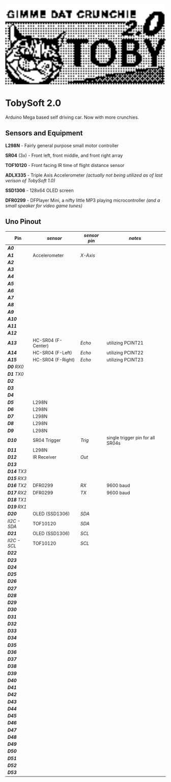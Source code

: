 [<img src="https://raw.githubusercontent.com/simplegr33n/RoboDuino/master/_assets/tobylogo2.bmp" width="600">](https://github.com/simplegr33n/RoboDuino/tree/master/TobiSoft_1)

# TobySoft 2.0

Arduino Mega based self driving car. Now with more crunchies.

## Sensors and Equipment

**L298N** - Fairly general purpose small motor controller

**SR04** (3x) - Front left, front middle, and front right array

**TOF10120** - Front facing IR time of flight distance sensor

**ADLX335** - Triple Axis Accelerometer _(actually not being utilized as of last verison of TobySoft 1.0)_

**SSD1306** - 128x64 OLED screen

**DFR0299** - DFPlayer Mini, a nifty little MP3 playing microcontroller _(and a small speaker for video game tunes)_

## Uno Pinout

| Pin             | _sensor_           | _sensor pin_ | _notes_                          |
| --------------- | ------------------ | ------------ | -------------------------------- |
| **_A0_**        |                    |              |
| **_A1_**        | Accelerometer      | _X-Axis_     |
| **_A2_**        |                    |              |
| **_A3_**        |                    |              |
| **_A4_**        |                    |              |
| **_A5_**        |                    |              |
| **_A6_**        |                    |              |
| **_A7_**        |                    |              |
| **_A8_**        |                    |              |
| **_A9_**        |                    |              |
| **_A10_**       |                    |              |
| **_A11_**       |                    |              |
| **_A12_**       |                    |              |
| **_A13_**       | HC-SR04 (F-Center) | _Echo_       | utilizing PCINT21                |
| **_A14_**       | HC-SR04 (F-Left)   | _Echo_       | utilizing PCINT22                |
| **_A15_**       | HC-SR04 (F-Right)  | _Echo_       | utilizing PCINT23                |
| **_D0_** _RX0_  |                    |              |
| **_D1_** _TX0_  |                    |              |
| **_D2_**        |                    |              |
| **_D3_**        |                    |              |
| **_D4_**        |                    |              |
| **_D5_**        | L298N              |              |
| **_D6_**        | L298N              |              |
| **_D7_**        | L298N              |              |
| **_D8_**        | L298N              |              |
| **_D9_**        | L298N              |              |
| **_D10_**       | SR04 Trigger       | _Trig_       | single trigger pin for all SR04s |
| **_D11_**       | L298N              |              |
| **_D12_**       | IR Receiver        | _Out_        |
| **_D13_**       |                    |              |
| **_D14_** _TX3_ |                    |              |
| **_D15_** _RX3_ |                    |              |
| **_D16_** _TX2_ | DFR0299            | _RX_         | 9600 baud                        |
| **_D17_** _RX2_ | DFR0299            | _TX_         | 9600 baud                        |
| **_D18_** _TX1_ |                    |              |
| **_D19_** _RX1_ |                    |              |
| **_D20_**       | OLED (SSD1306)     | _SDA_        |
| _II2C - SDA_    | TOF10120           | _SDA_        |
| **_D21_**       | OLED (SSD1306)     | _SCL_        |
| _II2C - SCL_    | TOF10120           | _SCL_        |
| **_D22_**       |                    |              |
| **_D23_**       |                    |              |
| **_D24_**       |                    |              |
| **_D25_**       |                    |              |
| **_D26_**       |                    |              |
| **_D27_**       |                    |              |
| **_D28_**       |                    |              |
| **_D29_**       |                    |              |
| **_D30_**       |                    |              |
| **_D31_**       |                    |              |
| **_D32_**       |                    |              |
| **_D33_**       |                    |              |
| **_D34_**       |                    |              |
| **_D35_**       |                    |              |
| **_D36_**       |                    |              |
| **_D37_**       |                    |              |
| **_D38_**       |                    |              |
| **_D39_**       |                    |              |
| **_D40_**       |                    |              |
| **_D41_**       |                    |              |
| **_D42_**       |                    |              |
| **_D43_**       |                    |              |
| **_D44_**       |                    |              |
| **_D45_**       |                    |              |
| **_D46_**       |                    |              |
| **_D47_**       |                    |              |
| **_D48_**       |                    |              |
| **_D49_**       |                    |              |
| **_D50_**       |                    |              |
| **_D51_**       |                    |              |
| **_D52_**       |                    |              |
| **_D53_**       |                    |              |
